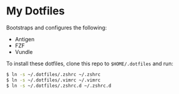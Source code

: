 # My Dotfiles

Bootstraps and configures the following:

* Antigen
* FZF
* Vundle

To install these dotfiles, clone this repo to `$HOME/.dotfiles` and run:

```bash
$ ln -s ~/.dotfiles/.zshrc ~/.zshrc
$ ln -s ~/.dotfiles/.vimrc ~/.vimrc
$ ln -s ~/.dotfiles/.zshrc.d ~/.zshrc.d
```